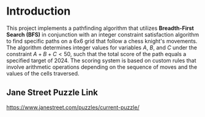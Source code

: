 # Introduction

This project implements a pathfinding algorithm that utilizes **Breadth-First Search (BFS)** in conjunction with an integer constraint satisfaction algorithm to find specific paths on a 6x6 grid that follow a chess knight's movements. The algorithm determines integer values for variables $A$, $B$, and $C$ under the constraint $A + B + C < 50$, such that the total score of the path equals a specified target of $2024$. The scoring system is based on custom rules that involve arithmetic operations depending on the sequence of moves and the values of the cells traversed.

## Jane Street Puzzle Link
https://www.janestreet.com/puzzles/current-puzzle/

